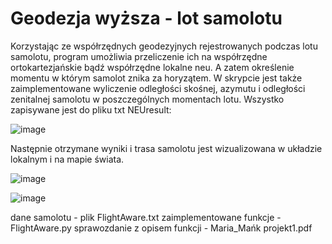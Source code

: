 # Geodezja wyższa - lot samolotu

Korzystając ze współrzędnych geodezyjnych rejestrowanych podczas lotu samolotu, program umożliwia przeliczenie ich na współrzędne ortokartezjańskie bądź współrzędne lokalne neu. A zatem określenie momentu w którym samolot znika za horyzątem.  W skrypcie jest także zaimplementowane wyliczenie odległości skośnej, azymutu i odległości zenitalnej samolotu w poszczególnych momentach lotu. Wszystko zapisywane jest do pliku txt NEUresult:

![image](https://github.com/MariaMank/Wybrane_Zagadnienia_Geodezji_Wyzszej-Maria_M-zim.21-22/assets/92314221/987a9d32-c4f6-48c0-957a-35a16e523d11)

Następnie otrzymane wyniki i trasa samolotu jest wizualizowana w układzie lokalnym i na mapie świata.

![image](https://github.com/MariaMank/Wybrane_Zagadnienia_Geodezji_Wyzszej-Maria_M-zim.21-22/assets/92314221/de81f683-3a50-4fff-bece-9956e1032de4)


![image](https://github.com/MariaMank/Wybrane_Zagadnienia_Geodezji_Wyzszej-Maria_M-zim.21-22/assets/92314221/a7a04999-ac01-4996-90c7-f86292c17171)

dane samolotu - plik FlightAware.txt
zaimplementowane funkcje - FlightAware.py
sprawozdanie z opisem funkcji - Maria_Mańk projekt1.pdf

